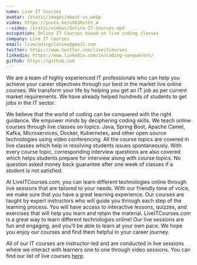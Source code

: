 ```yaml
---
name: Live IT Courses
avatar: /static/images/about-us.webp
video: https://youtu.be/uVb3XvtkY_4
--video: /static/videos/Online-IT-Courses.mp4
occupation: Online IT Courses based on live coding classes
company: Live IT Courses
email: livecodingclasses@gmail.com
twitter: https://www.twitter.com/liveitcourses
linkedin: https://www.linkedin.com/in/coding-conquerors/
github: https://github.com
---
```


We are a team of highly experienced IT professionals who can help you achieve your
career objectives through our best in the market live online courses.
We transform your life by helping you get an IT job as per current market requirements. We have already helped hundreds of students to get jobs in the IT sector.

We believe that the world of coding can be conquered with the right guidance. We empower minds by deciphering coding skills. We teach online courses through live classes on topics: Java, Spring Boot, Apache Camel, Kafka, Microservices, Docker,
Kubernetes, and other open source technologies using video conferencing. All the
course topics are covered in live classes which help in resolving students issues
spontaneously. With every course topic, corresponding interview questions are also
covered which helps students prepare for interview along with course topics. No
question asked money back guarantee after one week of classes if a student is not
satisfied.

At LiveITCourses.com, you can learn different technologies online through live
sessions that are tailored to your needs. With our friendly tone of voice, we make sure
that you have a great learning experience. Our courses are taught by expert instructors
who will guide you through each step of the learning process. You will have access to
interactive lessons, quizzes, and exercises that will help you learn and retain the
material. LiveITCourses.com is a great way to learn different technologies online! Our
live sessions are fun and engaging, and you'll be able to learn at your own pace. We
hope you enjoy our courses and find them helpful in your career journey.

All of our IT courses are instructor-led and are conducted in live sessions where we interact with learners one to one through video sessions. You can find our list of live courses [here](/courses).
